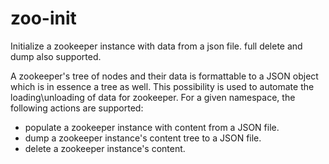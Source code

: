 # zoo-init
Initialize a zookeeper instance with data from a json file. full delete and dump also supported.

A zookeeper's tree of nodes and their data is formattable to a JSON object which is in essence a tree as well. This possibility is used to automate the loading\unloading of data for zookeeper.
For a given namespace, the following actions are supported:
- populate a zookeeper instance with content from a JSON file.
- dump a zookeeper instance's content tree to a JSON file.
- delete a zookeeper instance's content.
